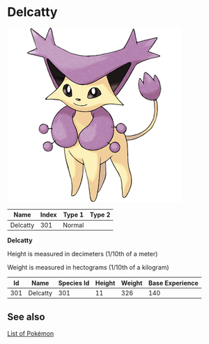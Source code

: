 # Delcatty


![Delcatty](images/301.png)

| **Name** | **Index** | **Type 1** | **Type 2** |
|----|----|----|----|
| Delcatty | 301 | Normal  |  |

**Delcatty** 


Height is measured in decimeters (1/10th of a meter)

Weight is measured in hectograms (1/10th of a kilogram)

| **Id** | **Name** | **Species Id** | **Height** | **Weight** | **Base Experience** |
|--------|----------|----------------|------------|------------|---------------------|
| 301 | Delcatty | 301 | 11 | 326 | 140 |


## See also

[List of Pokémon](../pokemon.md)
